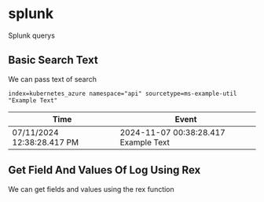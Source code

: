 # splunk
Splunk querys

## Basic Search Text
We can pass text of search

```splunk
index=kubernetes_azure namespace="api" sourcetype=ms-example-util "Example Text"
```

| Time                       | Event                                |
|----------------------------|--------------------------------------|
| 07/11/2024 12:38:28.417 PM | 2024-11-07 00:38:28.417 Example Text |

## Get Field And Values Of Log Using Rex
We can get fields and values using the rex function

```splunk
